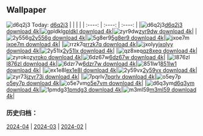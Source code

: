 ## Wallpaper
![d6q2j3](https://w.wallhaven.cc/full/d6/wallhaven-d6q2j3.jpg) Today: [d6q2j3](https://th.wallhaven.cc/small/d6/d6q2j3.jpg)
|      |      |      |
| :----: | :----: | :----: |
|![d6q2j3](https://th.wallhaven.cc/small/d6/d6q2j3.jpg)[d6q2j3 download 4k](https://wallhaven.cc/w/d6q2j3)|![gpldkl](https://th.wallhaven.cc/small/gp/gpldkl.jpg)[gpldkl download 4k](https://wallhaven.cc/w/gpldkl)|![zyr9dw](https://th.wallhaven.cc/small/zy/zyr9dw.jpg)[zyr9dw download 4k](https://wallhaven.cc/w/zyr9dw)|
|![2y556g](https://th.wallhaven.cc/small/2y/2y556g.jpg)[2y556g download 4k](https://wallhaven.cc/w/2y556g)|![5g8er9](https://th.wallhaven.cc/small/5g/5g8er9.jpg)[5g8er9 download 4k](https://wallhaven.cc/w/5g8er9)|![jxoe7m](https://th.wallhaven.cc/small/jx/jxoe7m.jpg)[jxoe7m download 4k](https://wallhaven.cc/w/jxoe7m)|
|![rrzk7q](https://th.wallhaven.cc/small/rr/rrzk7q.jpg)[rrzk7q download 4k](https://wallhaven.cc/w/rrzk7q)|![jxolyy](https://th.wallhaven.cc/small/jx/jxolyy.jpg)[jxolyy download 4k](https://wallhaven.cc/w/jxolyy)|![2y51lx](https://th.wallhaven.cc/small/2y/2y51lx.jpg)[2y51lx download 4k](https://wallhaven.cc/w/2y51lx)|
|![qz8xeq](https://th.wallhaven.cc/small/qz/qz8xeq.jpg)[qz8xeq download 4k](https://wallhaven.cc/w/qz8xeq)|![zyroko](https://th.wallhaven.cc/small/zy/zyroko.jpg)[zyroko download 4k](https://wallhaven.cc/w/zyroko)|![6dz67w](https://th.wallhaven.cc/small/6d/6dz67w.jpg)[6dz67w download 4k](https://wallhaven.cc/w/6dz67w)|
|![l876zl](https://th.wallhaven.cc/small/l8/l876zl.jpg)[l876zl download 4k](https://wallhaven.cc/w/l876zl)|![6dzr7w](https://th.wallhaven.cc/small/6d/6dzr7w.jpg)[6dzr7w download 4k](https://wallhaven.cc/w/6dzr7w)|![851lw1](https://th.wallhaven.cc/small/85/851lw1.jpg)[851lw1 download 4k](https://wallhaven.cc/w/851lw1)|
|![ex1e8l](https://th.wallhaven.cc/small/ex/ex1e8l.jpg)[ex1e8l download 4k](https://wallhaven.cc/w/ex1e8l)|![2y59vx](https://th.wallhaven.cc/small/2y/2y59vx.jpg)[2y59vx download 4k](https://wallhaven.cc/w/2y59vx)|![zyr73j](https://th.wallhaven.cc/small/zy/zyr73j.jpg)[zyr73j download 4k](https://wallhaven.cc/w/zyr73j)|
|![7pqrlv](https://th.wallhaven.cc/small/7p/7pqrlv.jpg)[7pqrlv download 4k](https://wallhaven.cc/w/7pqrlv)|![o5ey7p](https://th.wallhaven.cc/small/o5/o5ey7p.jpg)[o5ey7p download 4k](https://wallhaven.cc/w/o5ey7p)|![o5e7vm](https://th.wallhaven.cc/small/o5/o5e7vm.jpg)[o5e7vm download 4k](https://wallhaven.cc/w/o5e7vm)|
|![d6q3ym](https://th.wallhaven.cc/small/d6/d6q3ym.jpg)[d6q3ym download 4k](https://wallhaven.cc/w/d6q3ym)|![1pmdg3](https://th.wallhaven.cc/small/1p/1pmdg3.jpg)[1pmdg3 download 4k](https://wallhaven.cc/w/1pmdg3)|![m3ml59](https://th.wallhaven.cc/small/m3/m3ml59.jpg)[m3ml59 download 4k](https://wallhaven.cc/w/m3ml59)|

### 历史归档：
[2024-04](https://github.com/april-projects/april-wallpaper/tree/main/picture/2024-04/) | [2024-03](https://github.com/april-projects/april-wallpaper/tree/main/picture/2024-03/) | [2024-02](https://github.com/april-projects/april-wallpaper/tree/main/picture/2024-02/) | 